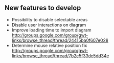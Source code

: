 ## New features to develop ##
  * Possibility to disable selectable areas
  * Disable user interactions on diagram
  * Improve loading time to import diagram
http://groups.google.com/group/gwt-links/browse_thread/thread/24415ba0f607e028
  * Determine mouse relative position fix
http://groups.google.com/group/gwt-links/browse_thread/thread/7b2c5f33dc5dd34e